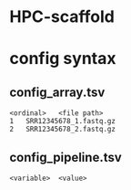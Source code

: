 # HPC-scaffold

# config syntax
## config_array.tsv
```
<ordinal>   <file path>
1   SRR12345678_1.fastq.gz
2   SRR12345678_2.fastq.gz
```

## config_pipeline.tsv
```
<variable>  <value>
```
